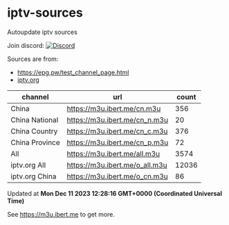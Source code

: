 # iptv-sources

Autoupdate iptv sources

Join discord: [![Discord](https://discord.badge.ibert.me/api/server/betxHcsTqa)](https://discord.gg/betxHcsTqa)

Sources are from:

- <https://epg.pw/test_channel_page.html>
- [iptv.org](https://github.com/iptv-org/iptv)

| channel | url | count |
| ------- | --- | ----- |
| China | <https://m3u.ibert.me/cn.m3u> | 356 |
| China National | <https://m3u.ibert.me/cn_n.m3u> | 20 |
| China Country | <https://m3u.ibert.me/cn_c.m3u> | 376 |
| China Province | <https://m3u.ibert.me/cn_p.m3u> | 72 |
| All | <https://m3u.ibert.me/all.m3u> | 3574 |
| iptv.org All | <https://m3u.ibert.me/o_all.m3u> | 12036 |
| iptv.org China | <https://m3u.ibert.me/o_cn.m3u> | 86 |

Updated at **Mon Dec 11 2023 12:28:16 GMT+0000 (Coordinated Universal Time)**

See <https://m3u.ibert.me> to get more.
